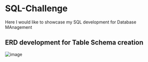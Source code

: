 # SQL-Challenge
Here I would like to showcase my SQL development for Database MAnagement
## ERD development for Table Schema creation
![image](https://user-images.githubusercontent.com/79068185/118406188-fa0ff500-b62f-11eb-9c42-39532a8e93e6.png)
